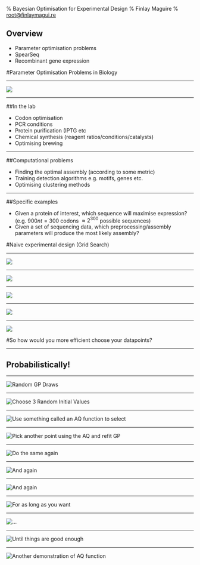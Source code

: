 % Bayesian Optimisation for Experimental Design
% Finlay Maguire 
% root@finlaymagui.re

## Overview

- Parameter optimisation problems
- SpearSeq
- Recombinant gene expression

#Parameter Optimisation Problems in Biology

----

![](../assets/presentation/bayesopt/experiment_bbox.png)

----

##In the lab

- Codon optimisation
- PCR conditions
- Protein purification (IPTG etc
- Chemical synthesis (reagent ratios/conditions/catalysts)
- Optimising brewing

----

##Computational problems

- Finding the optimal assembly (according to some metric)
- Training detection algorithms e.g. motifs, genes etc.
- Optimising clustering methods 

----

##Specific examples

- Given a protein of interest, which sequence will maximise expression? (e.g. $900nt = 300$ codons $\approx 2^{300}$ possible sequences)
- Given a set of sequencing data, which preprocessing/assembly parameters will produce the most likely assembly? 


#Naive experimental design (Grid Search)

----


![](../assets/presentation/bayesopt/target_function.png)

----

![](../assets/presentation/bayesopt/naive_experiment0.png)

----

![](../assets/presentation/bayesopt/naive_experiment1.png)

----

![](../assets/presentation/bayesopt/naive_experiment2.png)

----

![](../assets/presentation/bayesopt/naive_experiment3.png)


#So how would you more efficient choose your datapoints?

---- 

## Probabilistically!

----

![Random GP Draws](../assets/presentation/bayesopt/GP_draws.png)

----

![Choose 3 Random Initial Values](../assets/presentation/bayesopt/initial_random.png)

----

![Use something called an AQ function to select](../assets/presentation/bayesopt/acquisiton_function.png)

----

![Pick another point using the AQ and refit GP](../assets/presentation/bayesopt/opt1.png)

----

![Do the same again](../assets/presentation/bayesopt/opt2.png)

----

![And again](../assets/presentation/bayesopt/opt3.png)

----

![And again](../assets/presentation/bayesopt/opt4.png)

----

![For as long as you want](../assets/presentation/bayesopt/opt5.png)

----

![...](../assets/presentation/bayesopt/opt6.png)

----

![Until things are good enough](../assets/presentation/bayesopt/opt7.png)

----

![Another demonstration of AQ function](../assets/presentation/bayesopt/acquistion_function2.png)

